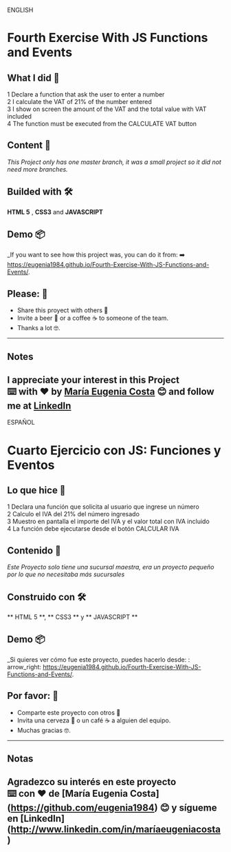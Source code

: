ENGLISH

# Fourth Exercise With JS Functions and Events

## What I did 🚀

1 Declare a function that ask the user to enter a number <br>
2 I calculate the VAT of 21% of the number entered <br>
3 I show on screen the amount of the VAT and the total value with VAT included <br>
4 The function must be executed from the CALCULATE VAT button

## Content 🚀

_This Project only has one master branch, it was a small project so it did not need more branches._

## Builded with 🛠️

**HTML 5** ,  **CSS3**  and **JAVASCRIPT**

## Demo 📦
_If you want to see how this project was, you can do it from:
:arrow_right:  https://eugenia1984.github.io/Fourth-Exercise-With-JS-Functions-and-Events/.
 
## Please: 🎁

* Share this proyect with others 📢
* Invite a beer 🍺 or a coffee ☕  to someone of the team. 
* Thanks a lot 🤓.
---
## Notes
I appreciate your interest in this Project <br/>
⌨️ with ❤️ by [María Eugenia Costa](https://github.com/eugenia1984) 😊 and follow me at [LinkedIn]( http://www.linkedin.com/in/maríaeugeniacosta) 
---

ESPAÑOL
# Cuarto Ejercicio con JS: Funciones y Eventos

## Lo que hice 🚀

1 Declara una función que solicita al usuario que ingrese un número <br>
2 Calculo el IVA del 21% del número ingresado <br>
3 Muestro en pantalla el importe del IVA y el valor total con IVA incluido <br>
4 La función debe ejecutarse desde el botón CALCULAR IVA

## Contenido 🚀

_Este Proyecto solo tiene una sucursal maestra, era un proyecto pequeño por lo que no necesitaba más sucursales_

## Construido con 🛠️

** HTML 5 **, ** CSS3 ** y ** JAVASCRIPT **

## Demo 📦
_Si quieres ver cómo fue este proyecto, puedes hacerlo desde:
: arrow_right:  https://eugenia1984.github.io/Fourth-Exercise-With-JS-Functions-and-Events/.
 
## Por favor: 🎁

* Comparte este proyecto con otros 📢
* Invita una cerveza 🍺 o un café ☕ a alguien del equipo.
* Muchas gracias 🤓.
---
## Notas
Agradezco su interés en este proyecto <br/>
⌨️ con ❤️ de [María Eugenia Costa] (https://github.com/eugenia1984) 😊 y sígueme en [LinkedIn] (http://www.linkedin.com/in/maríaeugeniacosta)
---
